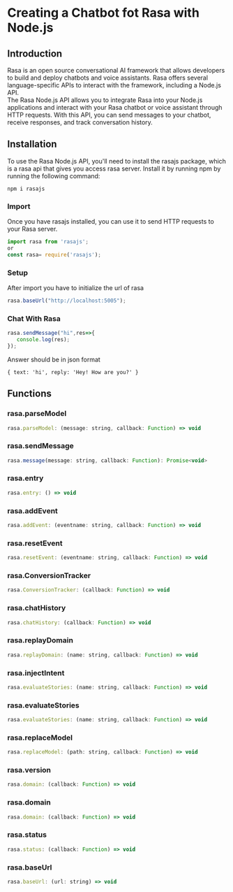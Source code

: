 # Creating a Chatbot fot Rasa with Node.js
## Introduction
Rasa is an open source conversational AI framework that allows developers to build and deploy chatbots and voice assistants. Rasa offers several language-specific APIs to interact with the framework, including a Node.js API.\
The Rasa Node.js API allows you to integrate Rasa into your Node.js applications and interact with your Rasa chatbot or voice assistant through HTTP requests. With this API, you can send messages to your chatbot, receive responses, and track conversation history.

## Installation
To use the Rasa Node.js API, you'll need to install the rasajs package, which is a rasa api that gives you access rasa server. Install it by running npm by running the following command:
``` code
npm i rasajs
```
### Import
Once you have rasajs installed, you can use it to send HTTP requests to your Rasa server. 
```javascript
import rasa from 'rasajs';
or
const rasa= require('rasajs');
```
### Setup
After import you have to initialize the url of rasa
```javascript
rasa.baseUrl("http://localhost:5005");
```
### Chat With Rasa
 ```javascript
rasa.sendMessage("hi",res=>{
    console.log(res);
});
```
Answer should be in json format
```code
{ text: 'hi', reply: 'Hey! How are you?' }
```

## Functions

### rasa.parseModel
```javascript
rasa.parseModel: (message: string, callback: Function) => void
```
### rasa.sendMessage
 ```javascript
rasa.message(message: string, callback: Function): Promise<void>
```

### rasa.entry
```javascript
rasa.entry: () => void
```
### rasa.addEvent
```javascript
rasa.addEvent: (eventname: string, callback: Function) => void
```

### rasa.resetEvent
```javascript
rasa.resetEvent: (eventname: string, callback: Function) => void
```
### rasa.ConversionTracker
```javascript
rasa.ConversionTracker: (callback: Function) => void
```
### rasa.chatHistory
```javascript
rasa.chatHistory: (callback: Function) => void
```
### rasa.replayDomain
```javascript
rasa.replayDomain: (name: string, callback: Function) => void
```
### rasa.injectIntent
```javascript
rasa.evaluateStories: (name: string, callback: Function) => void
```
### rasa.evaluateStories
```javascript
rasa.evaluateStories: (name: string, callback: Function) => void
```
### rasa.replaceModel
```javascript
rasa.replaceModel: (path: string, callback: Function) => void
```
### rasa.version
```javascript
rasa.domain: (callback: Function) => void
```
### rasa.domain
```javascript
rasa.domain: (callback: Function) => void
```
### rasa.status
```javascript
rasa.status: (callback: Function) => void
```
### rasa.baseUrl
```javascript
rasa.baseUrl: (url: string) => void
```
